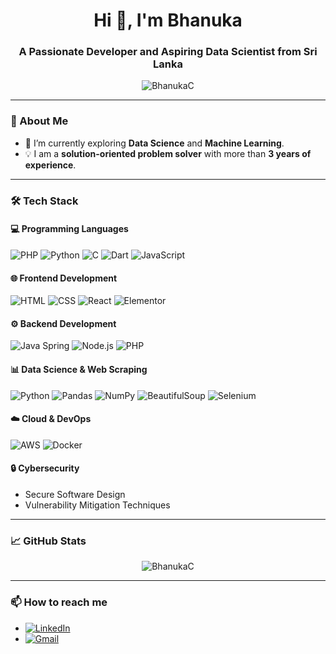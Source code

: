 <h1 align="center">Hi 👋, I'm Bhanuka</h1>
<h3 align="center">A Passionate Developer and Aspiring Data Scientist from Sri Lanka</h3>

<p align="center">
    <img src="https://komarev.com/ghpvc/?username=BhanukaC&label=Profile%20Views&color=0e75b6&style=flat" alt="BhanukaC" />
</p>

---

### 🌱 About Me
- 🔭 I’m currently exploring **Data Science** and **Machine Learning**.  
- 💡 I am a **solution-oriented problem solver** with more than **3 years of experience**.

---

### 🛠️ Tech Stack

#### 💻 Programming Languages
![PHP](https://img.shields.io/badge/PHP-777BB4?style=for-the-badge&logo=php&logoColor=white)
![Python](https://img.shields.io/badge/Python-3776AB?style=for-the-badge&logo=python&logoColor=white)
![C](https://img.shields.io/badge/C-00599C?style=for-the-badge&logo=c&logoColor=white)
![Dart](https://img.shields.io/badge/Dart-0175C2?style=for-the-badge&logo=dart&logoColor=white)
![JavaScript](https://img.shields.io/badge/JavaScript-F7DF1E?style=for-the-badge&logo=javascript&logoColor=black)

#### 🌐 Frontend Development
![HTML](https://img.shields.io/badge/HTML-E34F26?style=for-the-badge&logo=html5&logoColor=white)
![CSS](https://img.shields.io/badge/CSS-1572B6?style=for-the-badge&logo=css3&logoColor=white)
![React](https://img.shields.io/badge/React-61DAFB?style=for-the-badge&logo=react&logoColor=black)
![Elementor](https://img.shields.io/badge/Elementor-92003B?style=for-the-badge&logo=elementor&logoColor=white)

#### ⚙️ Backend Development
![Java Spring](https://img.shields.io/badge/Spring-6DB33F?style=for-the-badge&logo=spring&logoColor=white)
![Node.js](https://img.shields.io/badge/Node.js-339933?style=for-the-badge&logo=nodedotjs&logoColor=white)
![PHP](https://img.shields.io/badge/PHP-777BB4?style=for-the-badge&logo=php&logoColor=white)

#### 📊 Data Science & Web Scraping
![Python](https://img.shields.io/badge/Python-3776AB?style=for-the-badge&logo=python&logoColor=white)
![Pandas](https://img.shields.io/badge/Pandas-150458?style=for-the-badge&logo=pandas&logoColor=white)
![NumPy](https://img.shields.io/badge/NumPy-013243?style=for-the-badge&logo=numpy&logoColor=white)
![BeautifulSoup](https://img.shields.io/badge/Beautiful%20Soup-FF69B4?style=for-the-badge)
![Selenium](https://img.shields.io/badge/Selenium-43B02A?style=for-the-badge&logo=selenium&logoColor=white)

#### ☁️ Cloud & DevOps
![AWS](https://img.shields.io/badge/AWS-232F3E?style=for-the-badge&logo=amazonaws&logoColor=white)
![Docker](https://img.shields.io/badge/Docker-2496ED?style=for-the-badge&logo=docker&logoColor=white)

#### 🔒 Cybersecurity
- Secure Software Design
- Vulnerability Mitigation Techniques

---

### 📈 GitHub Stats
<p align="center">
    <img align="center" src="https://github-readme-stats.vercel.app/api?username=BhanukaC&show_icons=true&count_private=true&theme=light" alt="BhanukaC" />
    
</p>

---

### 📫 How to reach me
- [![LinkedIn](https://img.shields.io/badge/LinkedIn-0077B5?style=for-the-badge&logo=linkedin&logoColor=white)](https://www.linkedin.com/in/bhanukauyanage/)
- [![Gmail](https://img.shields.io/badge/Gmail-D14836?style=for-the-badge&logo=gmail&logoColor=white)](mailto:ubhanuka@gmail.com)
